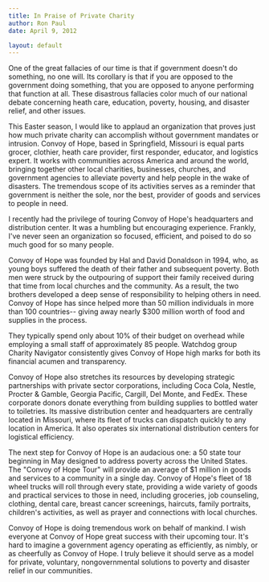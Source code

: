 ```yaml
---
title: In Praise of Private Charity
author: Ron Paul
date: April 9, 2012

layout: default
---
```


One of the great fallacies of our time is that if government doesn't do
something, no one will.  Its corollary is that if you are opposed to the
government doing something, that you are opposed to anyone performing that
function at all.  These disastrous fallacies color much of our national debate
concerning heath care, education, poverty, housing, and disaster relief, and
other issues.  

This Easter season, I would like to applaud an organization that proves just
how much private charity can accomplish without government mandates or
intrusion.  Convoy of Hope, based in Springfield, Missouri is equal parts
grocer, clothier, heath care provider, first responder, educator, and logistics
expert.  It works with communities across America and around the world,
bringing together other local charities, businesses, churches, and government
agencies to alleviate poverty and help people in the wake of disasters.  The
tremendous scope of its activities serves as a reminder that government is
neither the sole, nor the best, provider of goods and services to people in
need.

I recently had the privilege of touring Convoy of Hope's headquarters and
distribution center.  It was a humbling but encouraging experience.  Frankly,
I've never seen an organization so focused, efficient, and poised to do so much
good for so many people.

Convoy of Hope was founded by Hal and David Donaldson in 1994, who, as young
boys suffered the death of their father and subsequent poverty.  Both men were
struck by the outpouring of support their family received during that time from
local churches and the community.  As a result, the two brothers developed a
deep sense of responsibility to helping others in need.  Convoy of Hope has
since helped more than 50 million individuals in more than 100 countries--
giving away nearly \$300 million worth of food and supplies in the process.

They typically spend only about 10% of their budget on overhead while employing
a small staff of approximately 85 people.  Watchdog group Charity Navigator
consistently gives Convoy of Hope high marks for both its financial acumen and
transparency.   

Convoy of Hope also stretches its resources by developing strategic
partnerships with private sector corporations, including Coca Cola, Nestle,
Procter & Gamble, Georgia Pacific, Cargill, Del Monte, and FedEx.  These
corporate donors donate everything from building supplies to bottled water to
toiletries.  Its massive distribution center and headquarters are centrally
located in Missouri, where its fleet of trucks can dispatch quickly to any
location in America.  It also operates six international distribution centers
for logistical efficiency. 

The next step for Convoy of Hope is an audacious one: a 50 state tour beginning
in May designed to address poverty across the United States.  The "Convoy of
Hope Tour" will provide an average of \$1 million in goods and services to a
community in a single day.  Convoy of Hope's fleet of 18 wheel trucks will roll
through every state, providing a wide variety of goods and practical services
to those in need, including groceries, job counseling, clothing, dental care,
breast cancer screenings, haircuts, family portraits, children's activities, as
well as prayer and connections with local churches.

Convoy of Hope is doing tremendous work on behalf of mankind. I wish everyone
at Convoy of Hope great success with their upcoming tour.  It's hard to imagine
a government agency operating as efficiently, as nimbly, or as cheerfully as
Convoy of Hope. I truly believe it should serve as a model for private,
voluntary, nongovernmental solutions to poverty and disaster relief in our
communities.
